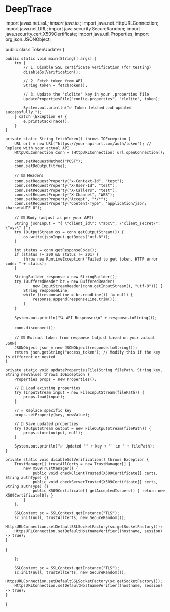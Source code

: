 

# DeepTrace

import javax.net.ssl.*;
import java.io.*;
import java.net.HttpURLConnection;
import java.net.URL;
import java.security.SecureRandom;
import java.security.cert.X509Certificate;
import java.util.Properties;
import org.json.JSONObject;

public class TokenUpdater {

    public static void main(String[] args) {
        try {
            // 1. Disable SSL certificate verification (for testing)
            disableSslVerification();

            // 2. Fetch token from API
            String token = fetchToken();

            // 3. Update the 'clolite' key in your .properties file
            updatePropertiesFile("config.properties", "clolite", token);

            System.out.println("✅ Token fetched and updated successfully.");
        } catch (Exception e) {
            e.printStackTrace();
        }
    }

    private static String fetchToken() throws IOException {
        URL url = new URL("https://your-api-url.com/auth/token"); // Replace with your actual API
        HttpURLConnection conn = (HttpURLConnection) url.openConnection();

        conn.setRequestMethod("POST");
        conn.setDoOutput(true);

        // 🟨 Headers
        conn.setRequestProperty("x-Context-Id", "test");
        conn.setRequestProperty("X-User-Id", "test");
        conn.setRequestProperty("X-Callers", "test");
        conn.setRequestProperty("X-Channel", "WEB");
        conn.setRequestProperty("Accept", "*/*");
        conn.setRequestProperty("Content-Type", "application/json; charset=UTF-8");

        // 🟨 Body (adjust as per your API)
        String jsonInput = "{ \"client_id\": \"abc\", \"client_secret\": \"xyz\" }";
        try (OutputStream os = conn.getOutputStream()) {
            os.write(jsonInput.getBytes("utf-8"));
        }

        int status = conn.getResponseCode();
        if (status != 200 && status != 201) {
            throw new RuntimeException("Failed to get token. HTTP error code: " + status);
        }

        StringBuilder response = new StringBuilder();
        try (BufferedReader br = new BufferedReader(
                new InputStreamReader(conn.getInputStream(), "utf-8"))) {
            String responseLine;
            while ((responseLine = br.readLine()) != null) {
                response.append(responseLine.trim());
            }
        }

        System.out.println("🔍 API Response:\n" + response.toString());

        conn.disconnect();

        // 🟨 Extract token from response (adjust based on your actual JSON)
        JSONObject json = new JSONObject(response.toString());
        return json.getString("access_token"); // Modify this if the key is different or nested
    }

    private static void updatePropertiesFile(String filePath, String key, String newValue) throws IOException {
        Properties props = new Properties();

        // 🔁 Load existing properties
        try (InputStream input = new FileInputStream(filePath)) {
            props.load(input);
        }

        // ✏️ Replace specific key
        props.setProperty(key, newValue);

        // 💾 Save updated properties
        try (OutputStream output = new FileOutputStream(filePath)) {
            props.store(output, null);
        }

        System.out.println("✅ Updated '" + key + "' in " + filePath);
    }

    private static void disableSslVerification() throws Exception {
        TrustManager[] trustAllCerts = new TrustManager[] {
            new X509TrustManager() {
                public void checkClientTrusted(X509Certificate[] certs, String authType) {}
                public void checkServerTrusted(X509Certificate[] certs, String authType) {}
                public X509Certificate[] getAcceptedIssuers() { return new X509Certificate[0]; }
            }
        };

        SSLContext sc = SSLContext.getInstance("TLS");
        sc.init(null, trustAllCerts, new SecureRandom());
        HttpsURLConnection.setDefaultSSLSocketFactory(sc.getSocketFactory());
        HttpsURLConnection.setDefaultHostnameVerifier((hostname, session) -> true);
    }
}

        };

        SSLContext sc = SSLContext.getInstance("TLS");
        sc.init(null, trustAllCerts, new SecureRandom());
        HttpsURLConnection.setDefaultSSLSocketFactory(sc.getSocketFactory());
        HttpsURLConnection.setDefaultHostnameVerifier((hostname, session) -> true);
    }
}
